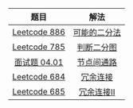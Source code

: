 |                             题目                             |                             解法                             |
| :----------------------------------------------------------: | :----------------------------------------------------------: |
| [Leetcode 886](https://leetcode.cn/problems/possible-bipartition/) | [可能的二分法](https://github.com/pshijie/Java_interview_code/blob/main/Leetcode分类/并查集/可能的二分法.java) |
| [Leetcode 785](https://leetcode.cn/problems/is-graph-bipartite/) | [判断二分图](https://github.com/pshijie/Java_interview_code/blob/main/Leetcode分类/并查集/判断二分图.java) |
| [面试题 04.01](https://leetcode.cn/problems/route-between-nodes-lcci/) | [节点间通路](https://github.com/pshijie/Java_interview_code/blob/main/Leetcode分类/并查集/节点间通路.java) |
| [Leetcode 684](https://leetcode.cn/problems/redundant-connection/) | [冗余连接](https://github.com/pshijie/Java_interview_code/blob/main/Leetcode分类/并查集/冗余连接.java) |
| [Leetcode 685](https://leetcode.cn/problems/redundant-connection-ii/) | [冗余连接Ⅱ](https://github.com/pshijie/Java_interview_code/blob/main/Leetcode分类/并查集/冗余连接Ⅱ.java) |



